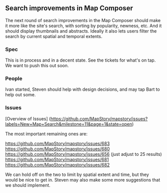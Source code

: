 ## Search improvements in Map Composer

The next round of search improvements in the Map Composer should make it more like the site's search,
with sorting by popularity, newness, etc. And it should display thumbnails and abstracts. Ideally it
also lets users filter the search by current spatial and temporal extents.

### Spec

This is in process and in a decent state. See the tickets for what's on tap. We want to push this out
soon.

### People
Ivan started, Steven should help with design decisions, and may tap Bart to help out some.

### Issues

[Overview of Issues] (https://github.com/MapStory/mapstory/issues?labels=New+Map+Search&milestone=11&page=1&state=open)

The most important remaining ones are:

https://github.com/MapStory/mapstory/issues/683
https://github.com/MapStory/mapstory/issues/680
https://github.com/MapStory/mapstory/issues/656 (just adjust to 25 results)
https://github.com/MapStory/mapstory/issues/681
https://github.com/MapStory/mapstory/issues/682

We can hold off on the two to limit by spatial extent and time, but they would be nice to get in. Steven may also
make some more suggestions that we should implement.
